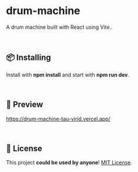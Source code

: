 <h1>drum-machine</h1>
<p>A drum machine built with React using Vite..</p></br>

<h2>📦 Installing</h2>
<p>Install with <b>npm install</b> and start with <b>npm run dev</b>.</p>

</br>

<h2>👀 Preview</h2>
<p><a href="https://drum-machine-tau-virid.vercel.app/">https://drum-machine-tau-virid.vercel.app/</a></p>

</br>

<h2>📄 License</h2>
<p>This project <b>could be used by anyone</b>! <a href="https://github.com/daavsantos/drum-machine/blob/main/LICENSE">MIT License</a>.</p>

